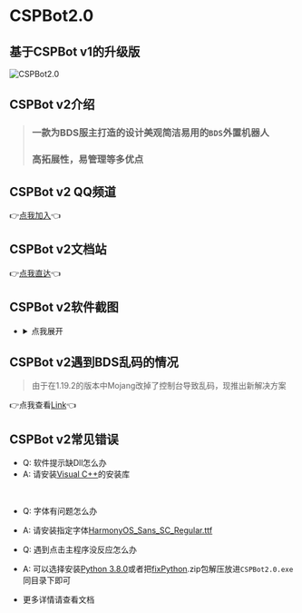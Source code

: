 # CSPBot2.0

## 基于CSPBot v1的升级版
![CSPBot2.0](https://socialify.git.ci/CSPBot-Devloper/CSPBot2.0/image?description=1&forks=1&issues=1&logo=https%3A%2F%2Favatars.githubusercontent.com%2Fu%2F108583239%3Fs%3D200%26v%3D4&pattern=Plus&pulls=1&stargazers=1&theme=Light)

## CSPBot v2介绍
> ### 一款为BDS服主打造的设计美观简洁易用的`BDS`外置机器人
> ### 高拓展性，易管理等多优点

## CSPBot v2 QQ频道
👉[点我加入](https://qun.qq.com/qqweb/qunpro/share?_wv=3&_wwv=128&appChannel=share&inviteCode=1W74pRo&businessType=9&from=246610&biz=ka)👈

## CSPBot v2文档站
👉[点我直达](https://cspbot.top/)👈


## CSPBot v2软件截图
- <details>
    <summary>点我展开</summary>
    <span>主界面</span>
    <img src="https://img1.imgtp.com/2022/07/02/SrrYedYy.png">
    <span>玩家管理</span>
    <img src="https://img1.imgtp.com/2022/07/02/PXq41QmB.png">
    <span>正则管理</span>
    <img src="https://img1.imgtp.com/2022/07/02/ojHwsX9e.png">
    <span>插件管理</span>
    <img src="https://img1.imgtp.com/2022/07/02/a6XOfthp.png">
    <span>日志输出</span>
    <img src="https://img1.imgtp.com/2022/07/02/uxems0Zw.png">
  </details>
  
## CSPBot v2遇到BDS乱码的情况
> 由于在1.19.2的版本中Mojang改掉了控制台导致乱码，现推出新解决方案

👉点我查看[Link](https://github.com/CSPBot-Devloper/CSPBot-Server-Helper)👈

## CSPBot v2常见错误
- Q: 软件提示缺Dll怎么办
- A: 请安装[Visual C++](https://docs.microsoft.com/en-us/cpp/windows/latest-supported-vc-redist?view=msvc-170)的安装库
<br>

- Q: 字体有问题怎么办
- A: 请安装指定字体[HarmonyOS_Sans_SC_Regular.ttf](https://huohuas001.lanzouv.com/iFSlj078w1pe)

- Q: 遇到点击主程序没反应怎么办
- A: 可以选择安装[Python 3.8.0](https://www.python.org/ftp/python/3.8.0/python-3.8.0-amd64.exe)或者把[fixPython](https://huohuas001.lanzouv.com/imqT407a521g).zip包解压放进`CSPBot2.0.exe`同目录下即可

- 更多详情请查看文档
